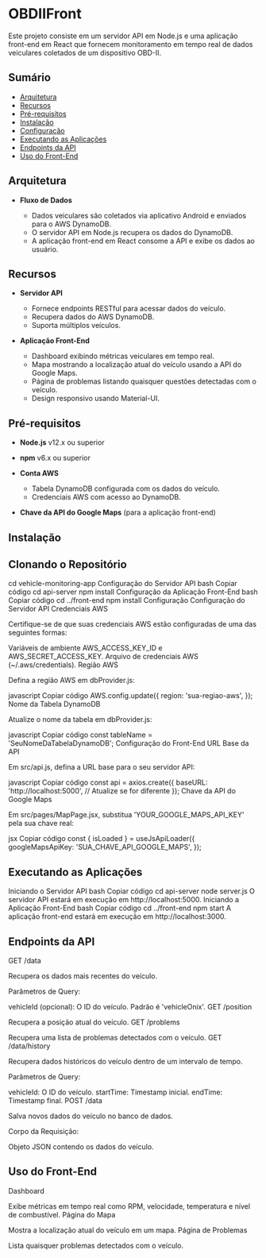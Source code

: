 # OBDIIFront

Este projeto consiste em um servidor API em Node.js e uma aplicação front-end em React que fornecem monitoramento em tempo real de dados veiculares coletados de um dispositivo OBD-II.

## Sumário

- [Arquitetura](#arquitetura)
- [Recursos](#recursos)
- [Pré-requisitos](#pré-requisitos)
- [Instalação](#instalação)
- [Configuração](#configuração)
- [Executando as Aplicações](#executando-as-aplicações)
- [Endpoints da API](#endpoints-da-api)
- [Uso do Front-End](#uso-do-front-end)

## Arquitetura

- **Fluxo de Dados**

  - Dados veiculares são coletados via aplicativo Android e enviados para o AWS DynamoDB.
  - O servidor API em Node.js recupera os dados do DynamoDB.
  - A aplicação front-end em React consome a API e exibe os dados ao usuário.

## Recursos

- **Servidor API**

  - Fornece endpoints RESTful para acessar dados do veículo.
  - Recupera dados do AWS DynamoDB.
  - Suporta múltiplos veículos.

- **Aplicação Front-End**

  - Dashboard exibindo métricas veiculares em tempo real.
  - Mapa mostrando a localização atual do veículo usando a API do Google Maps.
  - Página de problemas listando quaisquer questões detectadas com o veículo.
  - Design responsivo usando Material-UI.

## Pré-requisitos

- **Node.js** v12.x ou superior
- **npm** v6.x ou superior
- **Conta AWS**

  - Tabela DynamoDB configurada com os dados do veículo.
  - Credenciais AWS com acesso ao DynamoDB.

- **Chave da API do Google Maps** (para a aplicação front-end)

## Instalação

## Clonando o Repositório

cd vehicle-monitoring-app
Configuração do Servidor API
bash
Copiar código
cd api-server
npm install
Configuração da Aplicação Front-End
bash
Copiar código
cd ../front-end
npm install
Configuração
Configuração do Servidor API
Credenciais AWS

Certifique-se de que suas credenciais AWS estão configuradas de uma das seguintes formas:

Variáveis de ambiente AWS_ACCESS_KEY_ID e AWS_SECRET_ACCESS_KEY.
Arquivo de credenciais AWS (~/.aws/credentials).
Região AWS

Defina a região AWS em dbProvider.js:

javascript
Copiar código
AWS.config.update({
  region: 'sua-regiao-aws',
});
Nome da Tabela DynamoDB

Atualize o nome da tabela em dbProvider.js:

javascript
Copiar código
const tableName = 'SeuNomeDaTabelaDynamoDB';
Configuração do Front-End
URL Base da API

Em src/api.js, defina a URL base para o seu servidor API:

javascript
Copiar código
const api = axios.create({
  baseURL: 'http://localhost:5000', // Atualize se for diferente
});
Chave da API do Google Maps

Em src/pages/MapPage.jsx, substitua 'YOUR_GOOGLE_MAPS_API_KEY' pela sua chave real:

jsx
Copiar código
const { isLoaded } = useJsApiLoader({
  googleMapsApiKey: 'SUA_CHAVE_API_GOOGLE_MAPS',
});

## Executando as Aplicações
Iniciando o Servidor API
bash
Copiar código
cd api-server
node server.js
O servidor API estará em execução em http://localhost:5000.
Iniciando a Aplicação Front-End
bash
Copiar código
cd ../front-end
npm start
A aplicação front-end estará em execução em http://localhost:3000.

## Endpoints da API
GET /data

Recupera os dados mais recentes do veículo.

Parâmetros de Query:

vehicleId (opcional): O ID do veículo. Padrão é 'vehicleOnix'.
GET /position

Recupera a posição atual do veículo.
GET /problems

Recupera uma lista de problemas detectados com o veículo.
GET /data/history

Recupera dados históricos do veículo dentro de um intervalo de tempo.

Parâmetros de Query:

vehicleId: O ID do veículo.
startTime: Timestamp inicial.
endTime: Timestamp final.
POST /data

Salva novos dados do veículo no banco de dados.

Corpo da Requisição:

Objeto JSON contendo os dados do veículo.
## Uso do Front-End
Dashboard

Exibe métricas em tempo real como RPM, velocidade, temperatura e nível de combustível.
Página do Mapa

Mostra a localização atual do veículo em um mapa.
Página de Problemas

Lista quaisquer problemas detectados com o veículo.
